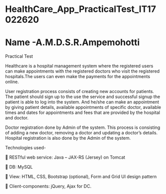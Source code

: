 # HealthCare_App_PracticalTest_IT17022620
# Name -A.M.D.S.R.Ampemohotti

Practical Test

Healthcare is a hospital management system where the registered users can make appointments with the registered doctors who visit the registered hospitals.The users can even make the payments for the appointments online. 

User registration process consists of creating new accounts for patients. The patient should sign up to the use the service and successful signup the patient is able to log into the system. And he/she can make an appointment by giving patient details, available appointments of specific doctor, available times and dates for appointments and fees that are provided by the hospital and doctor. 

Doctor registration done by Admin of the system. This process is consisting of adding a new doctor, removing a doctor and updating a doctor’s details. Hospital registration is also done by the Admin of the system.

Technologies used-

 RESTful web service: Java – JAX-RS (Jersey) on Tomcat

 DB: MySQL

 View: HTML, CSS, Bootstrap (optional), Form and Grid UI design pattern

 Client-components: jQuery, Ajax for DC.

